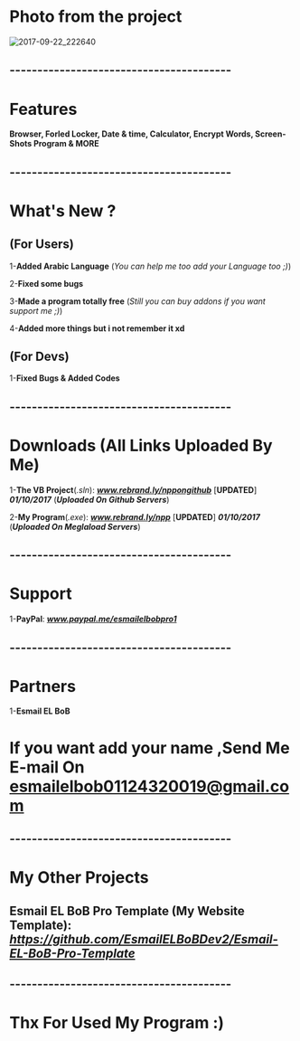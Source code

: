 # Photo from the project
![2017-09-22_222640](https://user-images.githubusercontent.com/28893833/30763333-fe79c8f0-9fe5-11e7-8af4-a9e2c7bb8c5f.png)
## ----------------------------------------
# Features 

**Browser, Forled Locker, Date & time, Calculator, Encrypt Words, Screen-Shots Program & MORE**
## ----------------------------------------
# What's New ?

## (For Users)

1-**Added Arabic Language** (*You can help me too add your Language too ;)*)

2-**Fixed some bugs**

3-**Made a program totally free** (*Still you can buy addons if you want support me ;)*)

4-**Added more things but i not remember it xd**

## (For Devs)

1-**Fixed Bugs & Added Codes**
## ----------------------------------------
# Downloads (All Links Uploaded By Me)

1-**The VB Project**(*.sln*): ***www.rebrand.ly/nppongithub*** [**UPDATED**] ***01/10/2017*** (***Uploaded On Github Servers***)

2-**My Program**(*.exe*):  ***www.rebrand.ly/npp*** [**UPDATED**] ***01/10/2017*** (***Uploaded On Meglaload Servers***)
## ----------------------------------------
# Support

1-**PayPal**: ***www.paypal.me/esmailelbobpro1***

## ----------------------------------------
# Partners

1-**Esmail EL BoB**

# If you want add your name ,Send Me E-mail On  **esmailelbob01124320019@gmail.com**
## ----------------------------------------

# My Other Projects

## Esmail EL BoB Pro Template (My Website Template): ***https://github.com/EsmailELBoBDev2/Esmail-EL-BoB-Pro-Template***
## ----------------------------------------

# Thx For Used My Program :)
